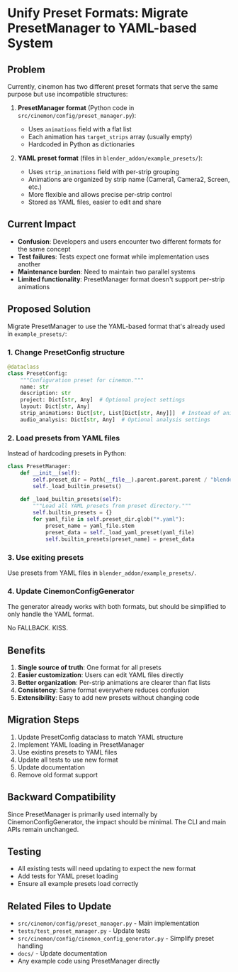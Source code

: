 # Unify Preset Formats: Migrate PresetManager to YAML-based System

## Problem

Currently, cinemon has two different preset formats that serve the same purpose but use incompatible structures:

1. **PresetManager format** (Python code in `src/cinemon/config/preset_manager.py`):
   - Uses `animations` field with a flat list
   - Each animation has `target_strips` array (usually empty)
   - Hardcoded in Python as dictionaries

2. **YAML preset format** (files in `blender_addon/example_presets/`):
   - Uses `strip_animations` field with per-strip grouping
   - Animations are organized by strip name (Camera1, Camera2, Screen, etc.)
   - More flexible and allows precise per-strip control
   - Stored as YAML files, easier to edit and share

## Current Impact

- **Confusion**: Developers and users encounter two different formats for the same concept
- **Test failures**: Tests expect one format while implementation uses another
- **Maintenance burden**: Need to maintain two parallel systems
- **Limited functionality**: PresetManager format doesn't support per-strip animations

## Proposed Solution

Migrate PresetManager to use the YAML-based format that's already used in `example_presets/`:

### 1. Change PresetConfig structure

```python
@dataclass
class PresetConfig:
    """Configuration preset for cinemon."""
    name: str
    description: str
    project: Dict[str, Any]  # Optional project settings
    layout: Dict[str, Any]
    strip_animations: Dict[str, List[Dict[str, Any]]]  # Instead of animations
    audio_analysis: Dict[str, Any]  # Optional analysis settings
```

### 2. Load presets from YAML files

Instead of hardcoding presets in Python:

```python
class PresetManager:
    def __init__(self):
        self.preset_dir = Path(__file__).parent.parent.parent / "blender_addon" / "example_presets"
        self._load_builtin_presets()
    
    def _load_builtin_presets(self):
        """Load all YAML presets from preset directory."""
        self.builtin_presets = {}
        for yaml_file in self.preset_dir.glob("*.yaml"):
            preset_name = yaml_file.stem
            preset_data = self._load_yaml_preset(yaml_file)
            self.builtin_presets[preset_name] = preset_data
```

### 3. Use exiting presets

Use presets from YAML files in `blender_addon/example_presets/`.

### 4. Update CinemonConfigGenerator

The generator already works with both formats, but should be simplified to only handle the YAML format.

No FALLBACK. KISS.

## Benefits

1. **Single source of truth**: One format for all presets
2. **Easier customization**: Users can edit YAML files directly
3. **Better organization**: Per-strip animations are clearer than flat lists
4. **Consistency**: Same format everywhere reduces confusion
5. **Extensibility**: Easy to add new presets without changing code

## Migration Steps

1. Update PresetConfig dataclass to match YAML structure
2. Implement YAML loading in PresetManager
3. Use existins presets to YAML files
4. Update all tests to use new format
5. Update documentation
6. Remove old format support

## Backward Compatibility

Since PresetManager is primarily used internally by CinemonConfigGenerator, the impact should be minimal. The CLI and main APIs remain unchanged.

## Testing

- All existing tests will need updating to expect the new format
- Add tests for YAML preset loading
- Ensure all example presets load correctly

## Related Files to Update

- `src/cinemon/config/preset_manager.py` - Main implementation
- `tests/test_preset_manager.py` - Update tests
- `src/cinemon/config/cinemon_config_generator.py` - Simplify preset handling
- `docs/` - Update documentation
- Any example code using PresetManager directly